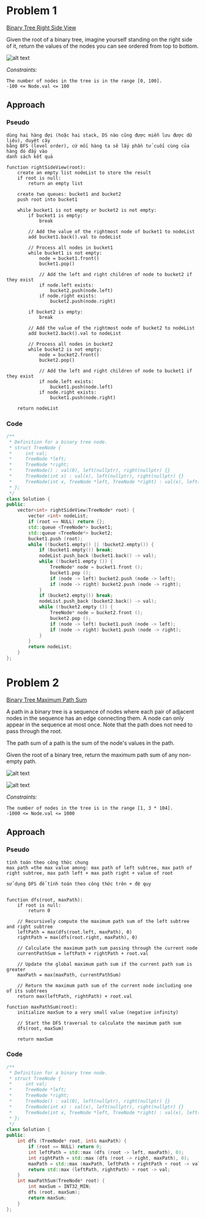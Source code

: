 # Problem 1
[Binary Tree Right Side View](https://leetcode.com/problems/binary-tree-right-side-view/description/)

Given the root of a binary tree, imagine yourself standing on the right side of it, return the
values of the nodes you can see ordered from top to bottom.

![alt text](image-14.png)

*Constraints:*
```
The number of nodes in the tree is in the range [0, 100].
-100 <= Node.val <= 100
```

## Approach
### Pseudo
```
dùng hai hàng đợi (hoặc hai stack, DS nào cũng được miễn lưu được dữ liệu), duyệt cây
bằng BFS (level order), cứ mối hàng ta sẽ lấy phần tử cuối cùng của hàng đó đẩy vào
danh sách kết quả

function rightSideView(root):
    create an empty list nodeList to store the result
    if root is null:
        return an empty list

    create two queues: bucket1 and bucket2
    push root into bucket1

    while bucket1 is not empty or bucket2 is not empty:
        if bucket1 is empty:
            break

        // Add the value of the rightmost node of bucket1 to nodeList
        add bucket1.back().val to nodeList

        // Process all nodes in bucket1
        while bucket1 is not empty:
            node = bucket1.front()
            bucket1.pop()

            // Add the left and right children of node to bucket2 if they exist
            if node.left exists:
                bucket2.push(node.left)
            if node.right exists:
                bucket2.push(node.right)

        if bucket2 is empty:
            break

        // Add the value of the rightmost node of bucket2 to nodeList
        add bucket2.back().val to nodeList

        // Process all nodes in bucket2
        while bucket2 is not empty:
            node = bucket2.front()
            bucket2.pop()

            // Add the left and right children of node to bucket1 if they exist
            if node.left exists:
                bucket1.push(node.left)
            if node.right exists:
                bucket1.push(node.right)

    return nodeList

```

### Code
```cpp
/**
 * Definition for a binary tree node.
 * struct TreeNode {
 *     int val;
 *     TreeNode *left;
 *     TreeNode *right;
 *     TreeNode() : val(0), left(nullptr), right(nullptr) {}
 *     TreeNode(int x) : val(x), left(nullptr), right(nullptr) {}
 *     TreeNode(int x, TreeNode *left, TreeNode *right) : val(x), left(left), right(right) {}
 * };
 */
class Solution {
public:
    vector<int> rightSideView(TreeNode* root) {
        vector <int> nodeList;
        if (root == NULL) return {};
        std::queue <TreeNode*> bucket1;
        std::queue <TreeNode*> bucket2;
        bucket1.push (root);
        while (!bucket1.empty() || !bucket2.empty()) {
            if (bucket1.empty()) break;
            nodeList.push_back (bucket1.back() -> val);
            while (!bucket1.empty ()) {
                TreeNode* node = bucket1.front ();
                bucket1.pop ();
                if (node -> left) bucket2.push (node -> left);
                if (node -> right) bucket2.push (node -> right);
            }
            if (bucket2.empty()) break;
            nodeList.push_back (bucket2.back() -> val);
            while (!bucket2.empty ()) {
                TreeNode* node = bucket2.front ();
                bucket2.pop ();
                if (node -> left) bucket1.push (node -> left);
                if (node -> right) bucket1.push (node -> right);
            }
        }
        return nodeList;
    }
};
```

# Problem 2
[Binary Tree Maximum Path Sum](https://leetcode.com/problems/binary-tree-maximum-path-sum/description/)

A path in a binary tree is a sequence of nodes where each pair of adjacent nodes in the sequence has an edge connecting them. 
A node can only appear in the sequence at most once. Note that the path does not need to pass through the root.

The path sum of a path is the sum of the node's values in the path.

Given the root of a binary tree, return the maximum path sum of any non-empty path.

![alt text](image-15.png)

![alt text](image-16.png)

*Constraints:*
```
The number of nodes in the tree is in the range [1, 3 * 104].
-1000 <= Node.val <= 1000
```

## Approach
### Pseudo
```
tính toán theo công thức chung
max path =the max value among: max path of left subtree, max path of right subtree, max path left + max path right + value of root

sử dụng DFS để tính toán theo công thức trên + đệ quy


function dfs(root, maxPath):
    if root is null:
        return 0

    // Recursively compute the maximum path sum of the left subtree and right subtree
    leftPath = max(dfs(root.left, maxPath), 0)
    rightPath = max(dfs(root.right, maxPath), 0)

    // Calculate the maximum path sum passing through the current node
    currentPathSum = leftPath + rightPath + root.val

    // Update the global maximum path sum if the current path sum is greater
    maxPath = max(maxPath, currentPathSum)

    // Return the maximum path sum of the current node including one of its subtrees
    return max(leftPath, rightPath) + root.val

function maxPathSum(root):
    initialize maxSum to a very small value (negative infinity)
    
    // Start the DFS traversal to calculate the maximum path sum
    dfs(root, maxSum)
    
    return maxSum
```

### Code
```cpp
/**
 * Definition for a binary tree node.
 * struct TreeNode {
 *     int val;
 *     TreeNode *left;
 *     TreeNode *right;
 *     TreeNode() : val(0), left(nullptr), right(nullptr) {}
 *     TreeNode(int x) : val(x), left(nullptr), right(nullptr) {}
 *     TreeNode(int x, TreeNode *left, TreeNode *right) : val(x), left(left), right(right) {}
 * };
 */
class Solution {
public:
    int dfs (TreeNode* root, int& maxPath) {
        if (root == NULL) return 0;
        int leftPath = std::max (dfs (root -> left, maxPath), 0);
        int rightPath = std::max (dfs (root -> right, maxPath), 0);
        maxPath = std::max (maxPath, leftPath + rightPath + root -> val);
        return std::max (leftPath, rightPath) + root -> val;
    }
    int maxPathSum(TreeNode* root) {
        int maxSum = INT32_MIN;
        dfs (root, maxSum);
        return maxSum;
    }
};
```
